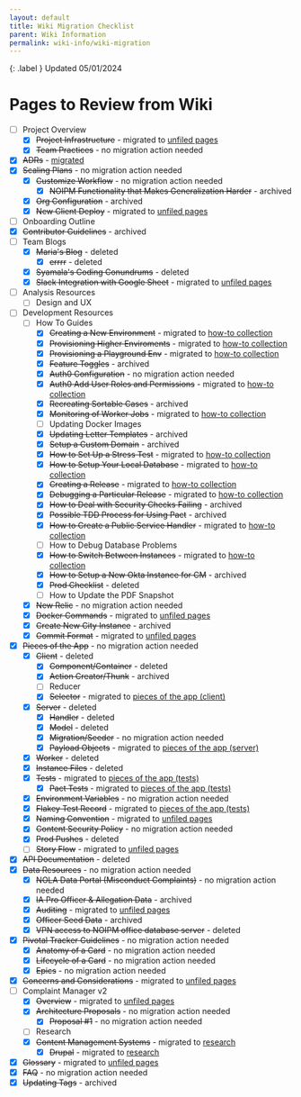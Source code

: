 ```yaml
---
layout: default
title: Wiki Migration Checklist
parent: Wiki Information
permalink: wiki-info/wiki-migration
---
```


{: .label }
Updated 05/01/2024

# Pages to Review from Wiki

- [ ] Project Overview
  - [x] ~~Project Infrastructure~~ - migrated to [unfiled pages](../unfiled)
  - [x] ~~Team Practices~~ - no migration action needed
- [x] ~~ADRs~~ - [migrated](../adrs)
- [x] ~~Scaling Plans~~ - no migration action needed
  - [x] ~~Customize Workflow~~ - no migration action needed
    - [x] ~~NOIPM Functionality that Makes Generalization Harder~~ - archived
  - [x] ~~Org Configuration~~ - archived
  - [x] ~~New Client Deploy~~ - migrated to [unfiled pages](../unfiled)
- [ ] Onboarding Outline
- [x] ~~Contributor Guidelines~~ - archived
- [ ] Team Blogs
  - [x] ~~Maria's Blog~~ - deleted
    - [x] ~~errrr~~ - deleted
  - [x] ~~Syamala's Coding Conundrums~~ - deleted
  - [x] ~~Slack Integration with Google Sheet~~ - migrated to [unfiled pages](../unfiled)
- [ ] Analysis Resources
  - [ ] Design and UX
- [ ] Development Resources
  - [ ] How To Guides
    - [x] ~~Creating a New Environment~~ - migrated to [how-to collection](../how-to)
    - [x] ~~Provisioning Higher Enviroments~~ - migrated to [how-to collection](../how-to)
    - [x] ~~Provisioning a Playground Env~~ - migrated to [how-to collection](../how-to)
    - [x] ~~Feature Toggles~~ - archived
    - [x] ~~Auth0 Configuration~~ - no migration action needed
    - [x] ~~Auth0 Add User Roles and Permissions~~ - migrated to [how-to collection](../how-to)
    - [x] ~~Recreating Sortable Cases~~ - archived
    - [x] ~~Monitoring of Worker Jobs~~ - migrated to [how-to collection](../how-to)
    - [ ] Updating Docker Images
    - [x] ~~Updating Letter Templates~~ - archived
    - [x] ~~Setup a Custom Domain~~ - archived
    - [x] ~~How to Set Up a Stress Test~~ - migrated to [how-to collection](../how-to)
    - [x] ~~How to Setup Your Local Database~~ - migrated to [how-to collection](../how-to)
    - [x] ~~Creating a Release~~ - migrated to [how-to collection](../how-to)
    - [x] ~~Debugging a Particular Release~~ - migrated to [how-to collection](../how-to)
    - [x] ~~How to Deal with Security Checks Failing~~ - archived
    - [x] ~~Possible TDD Process for Using Pact~~ - archived
    - [x] ~~How to Create a Public Service Handler~~ - migrated to [how-to collection](../how-to)
    - [ ] How to Debug Database Problems
    - [x] ~~How to Switch Between Instances~~ - migrated to [how-to collection](../how-to)
    - [x] ~~How to Setup a New Okta Instance for CM~~ - archived
    - [x] ~~Prod Checklist~~ - deleted
    - [ ] How to Update the PDF Snapshot
  - [x] ~~New Relic~~ - no migration action needed
  - [x] ~~Docker Commands~~ - migrated to [unfiled pages](../unfiled)
  - [x] ~~Create New City Instance~~ - archived
  - [x] ~~Commit Format~~ - migrated to [unfiled pages](../unfiled)
- [x] ~~Pieces of the App~~ - no migration action needed
  - [x] ~~Client~~ - deleted
    - [x] ~~Component/Container~~ - deleted
    - [x] ~~Action Creator/Thunk~~ - archived
    - [ ] Reducer
    - [x] ~~Selector~~ - migrated to [pieces of the app (client)](../pieces-of-the-app/client)
  - [x] ~~Server~~ - deleted
    - [x] ~~Handler~~ - deleted
    - [x] ~~Model~~ - deleted
    - [x] ~~Migration/Seeder~~ - no migration action needed
    - [x] ~~Payload Objects~~ - migrated to [pieces of the app (server)](../pieces-of-the-app/server)
  - [x] ~~Worker~~ - deleted
  - [x] ~~Instance Files~~ - deleted
  - [x] ~~Tests~~ - migrated to [pieces of the app (tests)](../pieces-of-the-app/tests)
    - [x] ~~Pact Tests~~ - migrated to [pieces of the app (tests)](../pieces-of-the-app/tests)
  - [x] ~~Environment Variables~~ - no migration action needed
  - [x] ~~Flakey Test Record~~ - migrated to [pieces of the app (tests)](../pieces-of-the-app/tests)
  - [x] ~~Naming Convention~~ - migrated to [unfiled pages](../unfiled)
  - [x] ~~Content Security Policy~~ - no migration action needed
  - [x] ~~Prod Pushes~~ - deleted
  - [ ] ~~Story Flow~~ - migrated to [unfiled pages](../unfiled)
- [x] ~~API Documentation~~ - deleted
- [x] ~~Data Resources~~ - no migration action needed
  - [x] ~~NOLA Data Portal (Misconduct Complaints)~~ - no migration action needed
  - [x] ~~IA Pro Officer & Allegation Data~~ - archived
  - [x] ~~Auditing~~ - migrated to [unfiled pages](../unfiled)
  - [x] ~~Officer Seed Data~~ - archived
  - [x] ~~VPN access to NOIPM office database server~~ - deleted
- [x] ~~Pivotal Tracker Guidelines~~ - no migration action needed
  - [x] ~~Anatomy of a Card~~ - no migration action needed
  - [x] ~~Lifecycle of a Card~~ - no migration action needed
  - [x] ~~Epics~~ - no migration action needed
- [x] ~~Concerns and Considerations~~ - migrated to [unfiled pages](../unfiled)
- [ ] Complaint Manager v2
  - [x] ~~Overview~~ - migrated to [unfiled pages](../unfiled)
  - [x] ~~Architecture Proposals~~ - no migration action needed
    - [x] ~~Proposal #1~~ - no migration action needed
  - [ ] Research
  - [x] ~~Content Management Systems~~ - migrated to [research](../research/content-management-systems)
    - [x] ~~Drupal~~ - migrated to [research](../research/content-management-systems)
- [x] ~~Glossary~~ - migrated to [unfiled pages](../unfiled)
- [x] ~~FAQ~~ - no migration action needed
- [x] ~~Updating Tags~~ - archived

